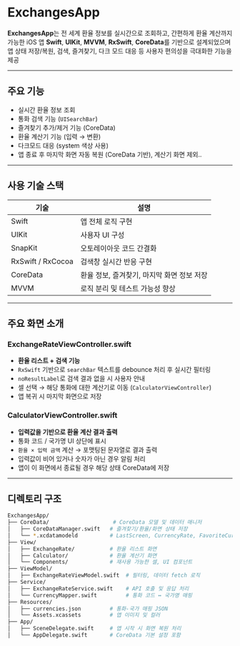 # ExchangesApp

**ExchangesApp**는 전 세계 환율 정보를 실시간으로 조회하고, 간편하게 환율 계산까지 가능한 iOS 앱
**Swift**, **UIKit**, **MVVM**, **RxSwift**, **CoreData**를 기반으로 설계되었으며 
앱 상태 저장/복원, 검색, 즐겨찾기, 다크 모드 대응 등 사용자 편의성을 극대화한 기능을 제공

---

## 주요 기능

- 실시간 환율 정보 조회
- 통화 검색 기능 (`UISearchBar`)
- 즐겨찾기 추가/제거 기능 (CoreData)
- 환율 계산기 기능 (입력 → 변환)
- 다크모드 대응 (system 색상 사용)
- 앱 종료 후 마지막 화면 자동 복원 (CoreData 기반), 계산기 화면 제외..

---

## 사용 기술 스택

| 기술 | 설명 |
|------|------|
| Swift | 앱 전체 로직 구현 |
| UIKit | 사용자 UI 구성 |
| SnapKit | 오토레이아웃 코드 간결화 |
| RxSwift / RxCocoa | 검색창 실시간 반응 구현 |
| CoreData | 환율 정보, 즐겨찾기, 마지막 화면 정보 저장 |
| MVVM | 로직 분리 및 테스트 가능성 향상 |

---

## 주요 화면 소개

### ExchangeRateViewController.swift

- **환율 리스트 + 검색 기능**
- `RxSwift` 기반으로 `searchBar` 텍스트를 debounce 처리 후 실시간 필터링
- `noResultLabel`로 검색 결과 없을 시 사용자 안내
- 셀 선택 → 해당 통화에 대한 계산기로 이동 (`CalculatorViewController`)
- 앱 복귀 시 마지막 화면으로 저장

### CalculatorViewController.swift

- **입력값을 기반으로 환율 계산 결과 출력**
- 통화 코드 / 국가명 UI 상단에 표시
- `환율 × 입력 금액` 계산 → 포맷팅된 문자열로 결과 출력
- 입력값이 비어 있거나 숫자가 아닌 경우 알림 처리
- 앱이 이 화면에서 종료될 경우 해당 상태 CoreData에 저장

---

## 디렉토리 구조

```bash
ExchangesApp/
├── CoreData/                    # CoreData 모델 및 데이터 매니저
│   ├── CoreDataManager.swift   # 즐겨찾기/환율/화면 상태 저장
│   └── *.xcdatamodeld          # LastScreen, CurrencyRate, FavoriteCurrency
├── View/
│   ├── ExchangeRate/           # 환율 리스트 화면
│   ├── Calculator/             # 환율 계산기 화면
│   └── Components/             # 재사용 가능한 셀, UI 컴포넌트
├── ViewModel/
│   ├── ExchangeRateViewModel.swift  # 필터링, 데이터 fetch 로직
├── Service/
│   ├── ExchangeRateService.swift    # API 호출 및 응답 처리
│   └── CurrencyMapper.swift         # 통화 코드 ↔ 국가명 매핑
├── Resources/
│   ├── currencies.json         # 통화-국가 매핑 JSON
│   └── Assets.xcassets         # 앱 이미지 및 컬러
├── App/
│   ├── SceneDelegate.swift     # 앱 시작 시 화면 복원 처리
│   └── AppDelegate.swift       # CoreData 기본 설정 포함
